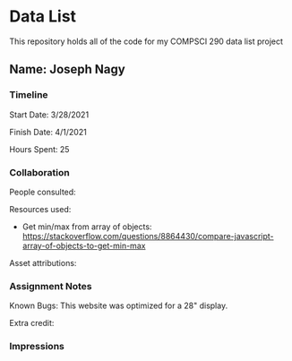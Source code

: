 # Data List

This repository holds all of the code for my COMPSCI 290 data list project

## Name: Joseph Nagy


### Timeline

Start Date: 3/28/2021

Finish Date: 4/1/2021

Hours Spent: 25


### Collaboration

People consulted:

Resources used:
- Get min/max from array of objects: https://stackoverflow.com/questions/8864430/compare-javascript-array-of-objects-to-get-min-max

Asset attributions:


### Assignment Notes

Known Bugs: This website was optimized for a 28" display. 

Extra credit:

### Impressions
